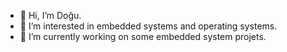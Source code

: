 - 👋 Hi, I’m Doğu.
- 👀 I’m interested in embedded systems and operating systems.
- 🌱 I’m currently working on some embedded system projets.

<!---
dogualpay/dogualpay is a ✨ special ✨ repository because its `README.md` (this file) appears on your GitHub profile.
You can click the Preview link to take a look at your changes.
--->
